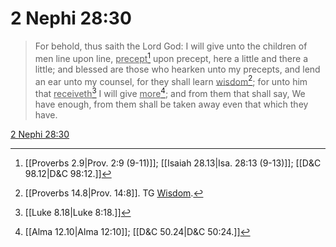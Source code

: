 # 2 Nephi 28:30

> For behold, thus saith the Lord God: I will give unto the children of men line upon line, <u>precept</u>[^a] upon precept, here a little and there a little; and blessed are those who hearken unto my precepts, and lend an ear unto my counsel, for they shall learn <u>wisdom</u>[^b]; for unto him that <u>receiveth</u>[^c] I will give <u>more</u>[^d]; and from them that shall say, We have enough, from them shall be taken away even that which they have.

[2 Nephi 28:30](https://www.churchofjesuschrist.org/study/scriptures/bofm/2-ne/28?lang=eng&id=p30#p30)


[^a]: [[Proverbs 2.9|Prov. 2:9 (9-11)]]; [[Isaiah 28.13|Isa. 28:13 (9-13)]]; [[D&C 98.12|D&C 98:12.]]
[^b]: [[Proverbs 14.8|Prov. 14:8]]. TG [Wisdom](https://www.churchofjesuschrist.org/study/scriptures/tg/wisdom?lang=eng).
[^c]: [[Luke 8.18|Luke 8:18.]]
[^d]: [[Alma 12.10|Alma 12:10]]; [[D&C 50.24|D&C 50:24.]]
